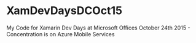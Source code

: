 # XamDevDaysDCOct15
My Code for Xamarin Dev Days at Microsoft Offices October 24th 2015 - Concentration is on Azure Mobile Services
